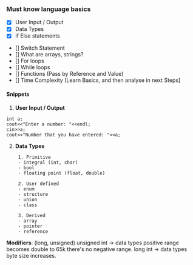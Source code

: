 ### Must know language basics

* [x] User Input / Output	
* [x] Data Types
* [x] If Else statements
* [] Switch Statement
* [] What are arrays, strings?
* [] For loops
* [] While loops
* [] Functions (Pass by Reference and Value)
* [] Time Complexity [Learn Basics, and then analyse in next Steps]

#### Snippets

1. **User Input / Output**

>>>
    int a;
    cout<<"Enter a number: "<<endl;
    cin>>a;
    cout<<"Number that you have entered: "<<a;
>>>

2. **Data Types**
  
        1. Primitive
        - integral (int, char)
        - bool
        - floating point (float, double)

        2. User defined
        - enum
        - structure
        - union
        - class

        3. Derived
        - array
        - pointer
        - reference

>>>
  **Modifiers**: (long, unsigned)
  unsigned int -> data types positive range becomes double to 65k there's no negative range.
  long int -> data types byte size increases.
>>>





